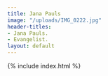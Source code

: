 ```yaml
---
title: Jana Pauls
image: "/uploads/IMG_0222.jpg"
header-titles:
- Jana Pauls.
- Evangelist.
layout: default
---
```


{% include index.html %}